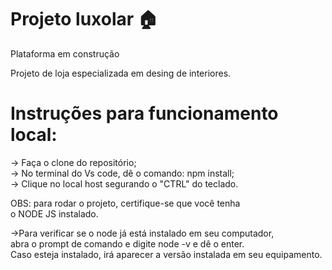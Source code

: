 # Projeto luxolar 🏠 
<p>Plataforma em construção</p>


<p>Projeto de loja especializada em desing de interiores.</p>
<h1>Instruções para funcionamento local:</h1>

<p>
  -> Faça o clone do repositório;<br>
   -> No terminal do Vs code, dê o comando: npm install;<br>
   -> Clique no local host segurando o "CTRL" do teclado.<br>
   
  OBS: para rodar o projeto, certifique-se que você tenha<br>
   o NODE JS instalado.<br>

   ->Para verificar se o node já está instalado em seu computador, <br>
   abra o prompt de comando e digite node -v e dê o enter.<br>
   Caso esteja instalado, irá aparecer a versão instalada em seu equipamento. 
   
   



</p>

